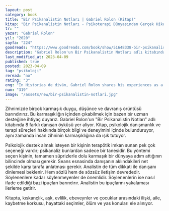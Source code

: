 ```yaml
---
layout: post
category: book
title: "Bir Psikanalistin Notları | Gabriel Rolon (Kitap)"
kitap: "Bir Psikanalistin Notları - Psikoterapi Dünyasından Gerçek Hikayeler"
tr: ""
yazar: "Gabriel Rolon"
yil: "2020"
sayfa: "224"
goodreads: "https://www.goodreads.com/book/show/51648338-bir-psikanalistin-notlar"
description: "Gabriel Rolon'un Bir Psikanalistin Notları adlı kitabında 8 farklı danışan öyküsünü işliyor."
last_modified_at: 2023-04-09
published: true
posted: 2023-04-09
tag: "psikoloji"
reread: "no"
rating: "3"
eng: "In Historias de diván, Gabriel Rolon shares his experiences as a psychoanalyst. The book contains eight stories, each exploring a different aspect of psychoanalysis."
num: "319"
image: "/assets/new/bir-psikanalistin-notlari.jpg"
---
```


Zihnimizde birçok karmaşık duygu, düşünce ve davranış örüntüsü barındırırız. Bu karmaşıklığın içinden çıkabilmek için bazen bir uzman desteğine ihtiyaç duyarız. Gabriel Rolon'un "Bir Psikanalistin Notları" adlı kitabında 8 farklı danışan öyküsü yer aliyor. Kitap, psikolojik danışmanlık ve terapi süreçleri hakkında birçok bilgi ve deneyimini içinde bulunduruyor, aynı zamanda insan zihninin karmaşıklığına da ışık tutuyor.

Psikolojik destek almak isteyen bir kişinin terapötik imkan sunan pek çok seçeneği vardır; psikanaliz bunlardan sadece bir tanesidir. Bu yöntemi seçen kişinin, tamamen süprizlerle dolu karmaşık bir dünyaya adım attığının bilincinde olması gerekir. Seans esnasinda danışanın aklındakileri net şekilde karşı tarafa anlatması gerekir. Analistin de tüm dikkati ile danışanı dinlemesi beklenir. Hem sözlü hem de sözsüz iletişim devrededir. Söylenenlere kadar söylenmeyenler de önemlidir. Söylenenlerin ise nasıl ifade edildiği bazi ipuçları barındırır. Analistin bu ipuçlarını yakalaması ilerleme getirir.

Kitapta, kıskançlık, aşk, evlilik, ebeveynler ve çocuklar arasındaki ilişki, aile, kaybetme korkusu, hayattaki seçimler, ölüm ve yas konuları ele alınıyor.
